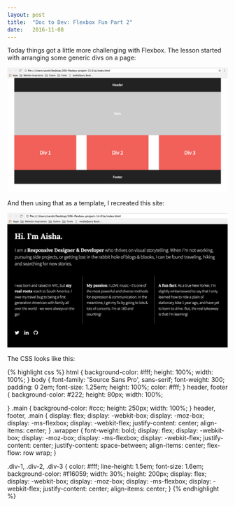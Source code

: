 ```yaml
---
layout: post
title:  "Doc to Dev: Flexbox Fun Part 2"
date:   2016-11-08
---
```

Today things got a little more challenging with Flexbox. The lesson started with
arranging some generic divs on a page:

![Flexbox Boxes](/assets/img/110816-1.png)

And then using that as a template, I recreated this site:

![Flexbox Site](/assets/img/110816-2.png)

The CSS looks like this:

{% highlight css %}
html {
    background-color: #fff;
    height: 100%;
    width: 100%;
}
body {
    font-family: 'Source Sans Pro', sans-serif;
    font-weight: 300;
    padding: 0 2em;
    font-size: 1.25em;
    height: 100%;
    color: #fff;
}
header, footer {
    background-color: #222;
    height: 80px;
    width: 100%;

}
.main {
    background-color: #ccc;
    height: 250px;
    width: 100%;
}
header, footer, .main {
  display: flex;
  display: -webkit-box;
  display: -moz-box;
  display: -ms-flexbox;
  display: -webkit-flex;
  justify-content: center;
  align-items: center;
}
.wrapper {
    font-weight: bold;
    display: flex;
    display: -webkit-box;
    display: -moz-box;
    display: -ms-flexbox;
    display: -webkit-flex;
    justify-content: center;
    justify-content: space-between;
    align-items: center;
    flex-flow: row wrap;
}

.div-1, .div-2, .div-3 {
    color: #fff;
    line-height: 1.5em;
    font-size: 1.6em;
    background-color: #f16059;
    width: 30%;
    height: 200px;
    display: flex;
    display: -webkit-box;
    display: -moz-box;
    display: -ms-flexbox;
    display: -webkit-flex;
    justify-content: center;
    align-items: center;
}
{% endhighlight %}
